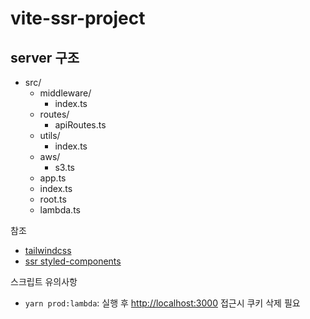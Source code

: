 # vite-ssr-project

## server 구조

- src/
  - middleware/
    - index.ts
  - routes/
    - apiRoutes.ts
  - utils/
    - index.ts
  - aws/
    - s3.ts
  - app.ts
  - index.ts
  - root.ts
  - lambda.ts
  
참조

- [tailwindcss](https://tailwindcss.com/docs/guides/vite)
- [ssr styled-components](https://styled-components.com/docs/advanced#server-side-rendering)

스크립트 유의사항

- `yarn prod:lambda`: 실행 후 <http://localhost:3000> 접근시 쿠키 삭제 필요
